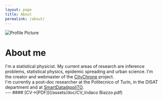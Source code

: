 ```yaml
---
layout: page
title: About
permalink: /about/
---
```


<img src="{{ site.baseurl }}/assets/profile-ocadni.jpg" title="Profile Picture" class="profile">

# About me
<div class = "text">
I'm a statistical physicist.
My current areas of research are inference problems, statistical physics, epidemic spreading and urban science.
I'm the creator and webmaster of the <a href = "htttp://www.citychrone.org" target="_blank">CityChrone</a> project.
<br>
I'm currently a post-doc researcher at the Politecnico of Turin, in the DISAT department and
at <a href="https://smartdata.polito.it/" target="_blank">SmartData@poliTO</a>.
</div>
---
#### [CV->[PDF]](/assets/doc/CV_Indaco Biazzo.pdf)
